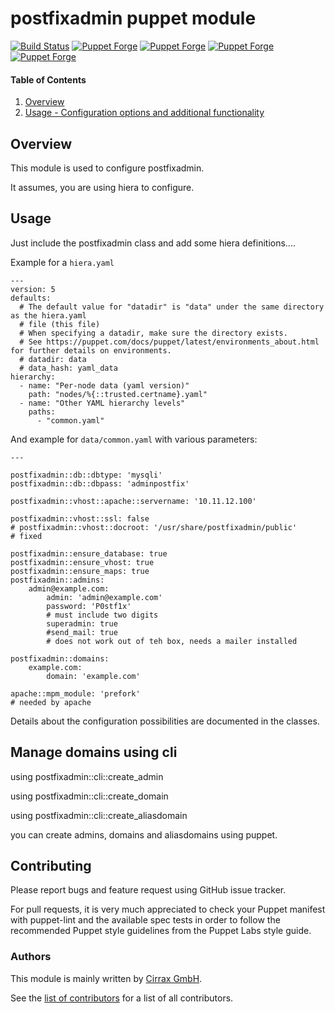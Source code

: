 # postfixadmin puppet module

[![Build Status](https://travis-ci.org/cirrax/puppet-postfixadmin.svg?branch=master)](https://travis-ci.org/cirrax/puppet-postfixadmin)
[![Puppet Forge](https://img.shields.io/puppetforge/v/cirrax/postfixadmin.svg?style=flat-square)](https://forge.puppetlabs.com/cirrax/postfixadmin)
[![Puppet Forge](https://img.shields.io/puppetforge/dt/cirrax/postfixadmin.svg?style=flat-square)](https://forge.puppet.com/cirrax/postfixadmin)
[![Puppet Forge](https://img.shields.io/puppetforge/e/cirrax/postfixadmin.svg?style=flat-square)](https://forge.puppet.com/cirrax/postfixadmin)
[![Puppet Forge](https://img.shields.io/puppetforge/f/cirrax/postfixadmin.svg?style=flat-square)](https://forge.puppet.com/cirrax/postfixadmin)

#### Table of Contents

1. [Overview](#overview)
1. [Usage - Configuration options and additional functionality](#usage)


## Overview

This module is used to configure postfixadmin.

It assumes, you are using hiera to configure.

## Usage

Just include the postfixadmin class and add some hiera definitions....

Example for a `hiera.yaml`

````
---
version: 5
defaults:
  # The default value for "datadir" is "data" under the same directory as the hiera.yaml
  # file (this file)
  # When specifying a datadir, make sure the directory exists.
  # See https://puppet.com/docs/puppet/latest/environments_about.html for further details on environments.
  # datadir: data
  # data_hash: yaml_data
hierarchy:
  - name: "Per-node data (yaml version)"
    path: "nodes/%{::trusted.certname}.yaml"
  - name: "Other YAML hierarchy levels"
    paths:
      - "common.yaml"

````

And example for `data/common.yaml` with various parameters:

````
---

postfixadmin::db::dbtype: 'mysqli'
postfixadmin::db::dbpass: 'adminpostfix'

postfixadmin::vhost::apache::servername: '10.11.12.100'

postfixadmin::vhost::ssl: false
# postfixadmin::vhost::docroot: '/usr/share/postfixadmin/public'
# fixed

postfixadmin::ensure_database: true
postfixadmin::ensure_vhost: true
postfixadmin::ensure_maps: true
postfixadmin::admins:
    admin@example.com:
        admin: 'admin@example.com'
        password: 'P0stf1x'
        # must include two digits
        superadmin: true
        #send_mail: true
        # does not work out of teh box, needs a mailer installed

postfixadmin::domains: 
    example.com:
        domain: 'example.com'

apache::mpm_module: 'prefork'
# needed by apache

````

Details about the configuration possibilities are documented in the classes.

## Manage domains using cli

using postfixadmin::cli::create_admin

using postfixadmin::cli::create_domain

using postfixadmin::cli::create_aliasdomain

you can create admins, domains and aliasdomains using puppet.

## Contributing

Please report bugs and feature request using GitHub issue tracker.

For pull requests, it is very much appreciated to check your Puppet manifest with puppet-lint
and the available spec tests  in order to follow the recommended Puppet style guidelines
from the Puppet Labs style guide.

### Authors

This module is mainly written by [Cirrax GmbH](https://cirrax.com).

See the [list of contributors](https://github.com/cirrax/puppet-postfixadmin/graphs/contributors)
for a list of all contributors.

